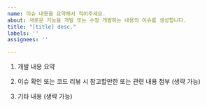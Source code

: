 ```yaml
---
name: 이슈 내용을 요약해서 적어주세요.
about: 새로운 기능을 개발 또는 수정 개발하는 내용의 이슈를 생성합니다.
title: "[title] desc."
labels: ''
assignees: ''

---
```


1. 개발 내용 요약

2. 이슈 확인 또는 코드 리뷰 시 참고할만한 또는 관련 내용 첨부 (생략 가능)

3. 기타 내용 (생략 가능)
